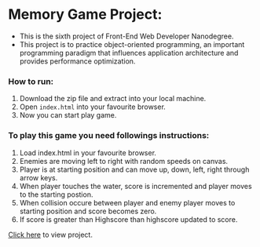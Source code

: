 # Memory Game Project:
* This is the sixth project of Front-End Web Developer Nanodegree.
*  This project is to practice object-oriented programming, an important programming paradigm that influences application architecture and provides performance optimization.

### How to run:
1. Download the zip file and extract into your local machine.
2. Open `index.html` into your favourite browser.
3. Now you can start play game.

### To play this game you need followings instructions:
1. Load index.html in your favourite browser.
2. Enemies are moving left to right with random speeds on canvas.
3. Player is at starting position and can move up, down, left, right through arrow keys.
4. When player touches the water, score is incremented and player moves to the starting postion.
5. When collision occure between player and enemy player moves to starting position and score becomes zero.
6. If score is greater than Highscore than highscore updated to score.

[Click here](https://raviigarg.github.io/Front-End-Web-Developer-Nanodegree/arcade-game/) to view project.